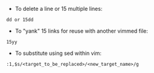 * To delete a line or 15 multiple lines:
```
dd or 15dd
```

* To "yank" 15 links for reuse with another vimmed file:
```
15yy
```

* To substitute using sed within vim:
```
:1,$s/<target_to_be_replaced>/<new_target_name>/g
```
